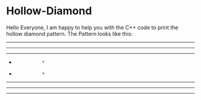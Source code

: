# Hollow-Diamond

Hello Everyone, I am happy to help you with the C++ code to print the hollow diamond pattern.
The Pattern looks like this: 

* * * *   * * * * 
* * *       * * *
* *           * *
*               *
*               *
* *           * * 
* * *       * * *
* * * *   * * * * 
